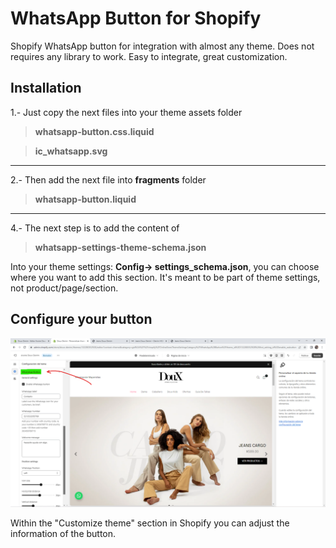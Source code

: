 # WhatsApp Button for Shopify
Shopify WhatsApp button for integration with almost any theme. Does not requires any library to work.
Easy to integrate, great customization.

## Installation
1.- Just copy the next files into your theme assets folder
> **whatsapp-button.css.liquid**


> **ic_whatsapp.svg**

---

2.- Then add the next file into **fragments** folder
> **whatsapp-button.liquid**

---

4.- The next step is to add the content of
> **whatsapp-settings-theme-schema.json**

Into your theme settings: **Config-> settings_schema.json**, you can choose where you want to add this section. It's meant to be part of theme settings, not product/page/section.

## Configure your button
![Adjusting button's settings](example.png)

Within the "Customize theme" section in Shopify you can adjust the information of the button.
